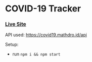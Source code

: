 # COVID-19 Tracker

### [Live Site](https://8591777904abhinav.github.io/corona_tracker/)

API used: https://covid19.mathdro.id/api

Setup:
- run ```npm i && npm start```
